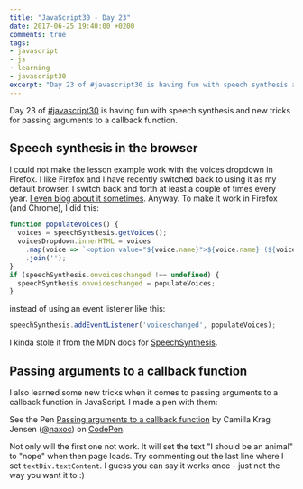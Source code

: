 ```yaml
---
title: "JavaScript30 - Day 23"
date: 2017-06-25 19:40:00 +0200
comments: true
tags:
- javascript
- js
- learning
- javascript30
excerpt: "Day 23 of #javascript30 is having fun with speech synthesis and new tricks for passing arguments to a callback function."
---
```

Day 23 of [#javascript30](https://javascript30.com) is having fun with speech synthesis and new tricks for passing arguments to a callback function.

## Speech synthesis in the browser
I could not make the lesson example work with the voices dropdown in Firefox. I like Firefox and I have recently switched back to using it as my default browser. I switch back and forth at least a couple of times every year. [I even blog about it sometimes](/2014/06/03/switching-back-to-firefox/). Anyway. To make it work in Firefox (and Chrome), I did this:
```js
function populateVoices() {
  voices = speechSynthesis.getVoices();
  voicesDropdown.innerHTML = voices
    .map(voice => `<option value="${voice.name}">${voice.name} (${voice.lang})</option>`)
    .join('');
}
if (speechSynthesis.onvoiceschanged !== undefined) {
  speechSynthesis.onvoiceschanged = populateVoices;
}
```
instead of using an event listener like this:
```js
speechSynthesis.addEventListener('voiceschanged', populateVoices);
```
I kinda stole it from the MDN docs for [SpeechSynthesis](https://developer.mozilla.org/en-US/docs/Web/API/SpeechSynthesis).

## Passing arguments to a callback function
I also learned some new tricks when it comes to passing arguments to a callback function in JavaScript. I made a pen with them:

<p data-height="400" data-theme-id="dark" data-slug-hash="EXXEEY" data-default-tab="js,result" data-user="naxoc" data-embed-version="2" data-pen-title="Passing arguments to a callback function" class="codepen">See the Pen <a href="https://codepen.io/naxoc/pen/EXXEEY/">Passing arguments to a callback function</a> by Camilla Krag Jensen (<a href="https://codepen.io/naxoc">@naxoc</a>) on <a href="https://codepen.io">CodePen</a>.</p>
<script async src="https://production-assets.codepen.io/assets/embed/ei.js"></script>

Not only will the first one not work. It will set the text "I should be an animal" to "nope" when then page loads. Try commenting out the last line where I set `textDiv.textContent`. I guess you can say it works once - just not the way you want it to :)